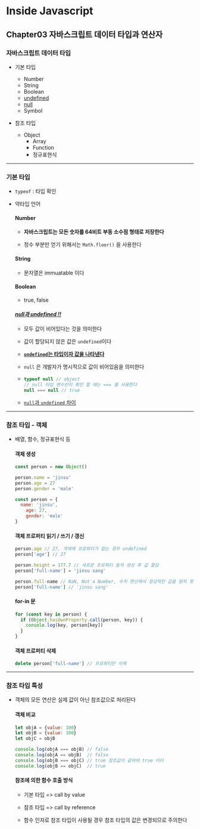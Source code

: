 # Inside Javascript

##  Chapter03 자바스크립트 데이터 타입과 연산자

### 자바스크립트 데이터 타입

- 기본 타입
  - Number
  - String
  - Boolean
  - [undefined](https://developer.mozilla.org/ko/docs/Web/JavaScript/Reference/Global_Objects/undefined)
  - [null](https://developer.mozilla.org/ko/docs/Web/JavaScript/Reference/Global_Objects/null)
  - Symbol

- 참조 타입
  - Object
    - Array
    - Function
    - 정규표현식

---



### 기본 타입

- `typeof` : 타입 확인

- 약타입 언어

  #### Number

  - **자바스크립트는 모든 숫자를 64비트 부동 소수점 형태로 저장한다**

  - 정수 부분만 얻기 위해서는 `Math.floor()` 을 사용한다

  #### String

  - 문자열은 immuatable 이다
  
  #### Boolean
  
  - true, false
  
  #### *<u>null과 undefined !!</u>* 
  
  - 모두 값이 비어있다는 것을 의미한다
  
  - 값이 할당되지 않은 값은 `undefined`이다
  
  - <u>**`undefined`는 타입이자 값을 나타낸다**</u>
  
  - `null` 은 개발자가 명시적으로 값이 비어있음을 의미한다
  
  - ```javascript
    typeof null // object
    // null 타입 변수인지 확인 할 때는 === 를 사용한다
    null === null // true
    ```
  
  - [`null`과 `undefined` 차이](https://developer.mozilla.org/ko/docs/Web/JavaScript/Reference/Global_Objects/null#difference_between_null_and_undefined)

---



### 참조 타입  - 객체

- 배열, 함수, 정규표현식 등

  #### 객체 생성

  ```javascript
  const person = new Object()
  
  person.name = 'jinsu' 
  person.age = 27
  person.gender = 'male'
  ```
  
  ```javascript
  const person = {
  	name: 'jinsu',
      age: 27,
      gender: 'male'
  }
  ```
  
  #### 객체 프로퍼티 읽기 / 쓰기 / 갱신
  
  ```javascript
  person.age // 27, 객체에 프로퍼티가 없는 경우 undefined
  person['age'] // 27
  
  person.height = 177.7 // 새로운 프로퍼티 동적 생성 후 값 할당
  person['full-name'] = 'jinsu sang'
  
  person.full-name // NaN, Not a Number, 수치 연산에서 정상적인 값을 얻지 못할 때 발생
  person['full-name'] // 'jinsu sang'
  ```
  
  #### for-in 문
  
  ```javascript
  for (const key in person) {
    if (Object.hasOwnProperty.call(person, key)) {
      console.log(key, person[key])
    }
  }
  ```
  
  #### 객체 프로퍼티 삭제
  
  ```javascript
  delete person['full-name'] // 프로퍼티만 삭제
  ```

---

### 참조 타입 특성

- 객체의 모든 연산은 실제 값이 아닌 참조값으로 처리된다

  #### 객체 비교
  
  ```javascript
  let objA = {value: 100}
  let objB = {value: 100}
  let objC = objB
  
  console.log(objA === objB) // false
  console.log(objA == objB)  // false
  console.log(objB === objC) // true 참조값이 같아야 true 이다
  console.log(objB == objC)  // true
  ```
  
  #### 참조에 의한 함수 호출 방식
  
  - 기본 타입  => call by value
  - 참조 타입 => call by reference
  
  - 함수 인자로 참조 타입이 사용될 경우 참조 타입의 값은 변경되므로 주의한다 
